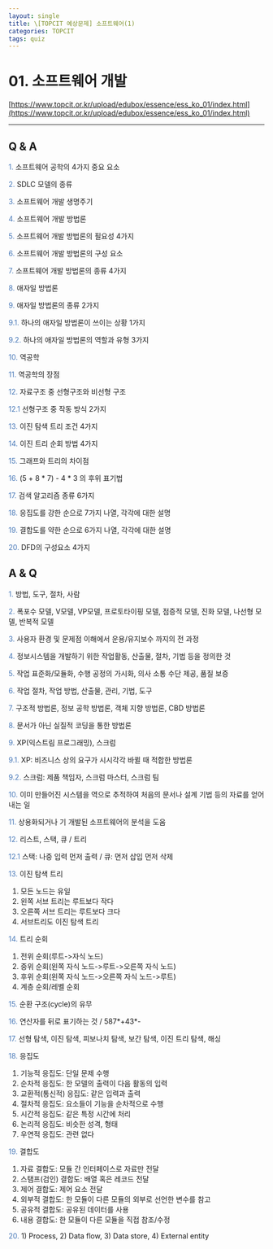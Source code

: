 ```yaml
---
layout: single
title: \[TOPCIT 예상문제] 소프트웨어(1)
categories: TOPCIT
tags: quiz
---
```


# 01. 소프트웨어 개발 

[https://www.topcit.or.kr/upload/edubox/essence/ess_ko_01/index.html](https://www.topcit.or.kr/upload/edubox/essence/ess_ko_01/index.html)

---
## Q & A 

<span style="color:#4a7ab9"> 1.</span> 소프트웨어 공학의 4가지 중요 요소  

<span style="color:#4a7ab9"> 2.</span> SDLC 모델의 종류  

<span style="color:#4a7ab9"> 3.</span> 소프트웨어 개발 생명주기  

<span style="color:#4a7ab9"> 4.</span> 소프트웨어 개발 방법론  

<span style="color:#4a7ab9"> 5.</span> 소프트웨어 개발 방법론의 필요성 4가지  

<span style="color:#4a7ab9"> 6.</span> 소프트웨어 개발 방법론의 구성 요소  

<span style="color:#4a7ab9"> 7.</span> 소프트웨어 개발 방법론의 종류 4가지  

<span style="color:#4a7ab9"> 8.</span> 애자일 방법론  

<span style="color:#4a7ab9"> 9.</span> 애자일 방법론의 종류 2가지  

<span style="color:#4a7ab9"> 9.1.</span> 하나의 애자일 방법론이 쓰이는 상황 1가지  

<span style="color:#4a7ab9"> 9.2.</span> 하나의 애자일 방법론의 역할과 유형 3가지  

<span style="color:#4a7ab9"> 10.</span> 역공학  

<span style="color:#4a7ab9"> 11.</span> 역공학의 장점  

<span style="color:#4a7ab9"> 12.</span> 자료구조 중 선형구조와 비선형 구조  

<span style="color:#4a7ab9"> 12.1</span> 선형구조 중 작동 방식 2가지  

<span style="color:#4a7ab9"> 13.</span> 이진 탐색 트리 조건 4가지  

<span style="color:#4a7ab9"> 14.</span> 이진 트리 순회 방법 4가지  

<span style="color:#4a7ab9"> 15.</span> 그래프와 트리의 차이점  

<span style="color:#4a7ab9"> 16.</span> (5 + 8 * 7) - 4 * 3 의 후위 표기법  

<span style="color:#4a7ab9"> 17.</span> 검색 알고리즘 종류 6가지  

<span style="color:#4a7ab9"> 18.</span> 응집도를 강한 순으로 7가지 나열, 각각에 대한 설명  

<span style="color:#4a7ab9"> 19.</span> 결합도를 약한 순으로 6가지 나열, 각각에 대한 설명  

<span style="color:#4a7ab9"> 20.</span> DFD의 구성요소 4가지


## A & Q 

<span style="color:#4a7ab9"> 1.</span> 방법, 도구, 절차, 사람  

<span style="color:#4a7ab9"> 2.</span> 폭포수 모델, V모델, VP모델, 프로토타이핑 모델, 점증적 모델, 진화 모델, 나선형 모델, 반복적 모델  

<span style="color:#4a7ab9"> 3.</span> 사용자 환경 및 문제점 이해에서 운용/유지보수 까지의 전 과정  

<span style="color:#4a7ab9"> 4.</span> 정보시스템을 개발하기 위한 작업활동, 산출물, 절차, 기법 등을 정의한 것  

<span style="color:#4a7ab9"> 5.</span> 작업 표준화/모듈화, 수행 공정의 가시화, 의사 소통 수단 제공, 품질 보증  

<span style="color:#4a7ab9"> 6.</span> 작업 절차, 작업 방법, 산출물, 관리, 기법, 도구  

<span style="color:#4a7ab9"> 7.</span> 구조적 방법론, 정보 공학 방법론, 객체 지향 방법론, CBD 방법론    

<span style="color:#4a7ab9"> 8.</span> 문서가 아닌 실질적 코딩을 통한 방법론  

<span style="color:#4a7ab9"> 9.</span> XP(익스트림 프로그래밍), 스크럼  

<span style="color:#4a7ab9"> 9.1.</span> XP: 비즈니스 상의 요구가 시시각각 바뀔 때 적합한 방법론

<span style="color:#4a7ab9"> 9.2.</span> 스크럼: 제품 책임자, 스크럼 마스터, 스크럼 팀  

<span style="color:#4a7ab9"> 10.</span> 이미 만들어진 시스템을 역으로 추적하여 처음의 문서나 설계 기법 등의 자료를 얻어내는 일  

<span style="color:#4a7ab9"> 11.</span> 상용화되거나 기 개발된 소프트웨어의 분석을 도움

<span style="color:#4a7ab9"> 12.</span> 리스트, 스택, 큐 / 트리  

<span style="color:#4a7ab9"> 12.1</span> 스택: 나중 입력 먼저 출력 / 큐: 먼저 삽입 먼저 삭제  

<span style="color:#4a7ab9"> 13.</span> 이진 탐색 트리  
 1) 모든 노드는 유일  
 2) 왼쪽 서브 트리는 루트보다 작다  
 3) 오른쪽 서브 트리는 루트보다 크다  
 4) 서브트리도 이진 탐색 트리   

<span style="color:#4a7ab9"> 14.</span> 트리 순회   
 1) 전위 순회(루트->자식 노드)   
 2) 중위 순회(왼쪽 자식 노드->루트->오른쪽 자식 노드)   
 3) 후위 순회(왼쪽 자식 노드->오른쪽 자식 노드->루트)   
 4) 계층 순회/레벨 순회   

<span style="color:#4a7ab9"> 15.</span> 순환 구조(cycle)의 유무  

<span style="color:#4a7ab9"> 16.</span> 연산자를 뒤로 표기하는 것 / 587*+43\*-    

<span style="color:#4a7ab9"> 17.</span> 선형 탐색, 이진 탐색, 피보나치 탐색, 보간 탐색, 이진 트리 탐색, 해싱  

<span style="color:#4a7ab9"> 18.</span> 응집도  
 1) 기능적 응집도: 단일 문제 수행  
 2) 순차적 응집도: 한 모델의 출력이 다음 활동의 입력  
 3) 교환적(통신적) 응집도: 같은 입력과 출력  
 4) 절차적 응집도: 요소들이 기능을 순차적으로 수행  
 5) 시간적 응집도: 같은 특정 시간에 처리  
 6) 논리적 응집도: 비슷한 성격, 형태  
 7) 우연적 응집도: 관련 없다  

<span style="color:#4a7ab9"> 19.</span> 결합도  
 1) 자료 결합도: 모듈 간 인터페이스로 자료만 전달  
 2) 스탬프(검인) 결합도: 배열 혹은 레코드 전달  
 3) 제어 결합도: 제어 요소 전달  
 4) 외부적 결합도: 한 모듈이 다른 모듈의 외부로 선언한 변수를 참고  
 5) 공유적 결합도: 공유된 데이터를 사용  
 6) 내용 결합도: 한 모듈이 다른 모듈을 직접 참조/수정  

<span style="color:#4a7ab9"> 20.</span> 1) Process, 2) Data flow, 3) Data store, 4) External entity  

